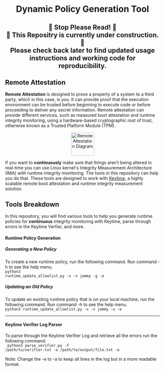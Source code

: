 <h1 align="center"> Dynamic Policy Generation Tool

<h2 align="center"> 🛑 Stop Please Read! 🛑 <br> 🚧 This Repositry is currently under construction. 🚧 <br> Please check back later to find updated usage instructions and working code for reproducibility. 

## Remote Attestation
**Remote Attestation** is designed to prove a property of a system to a third party, which in this case, is you. It can provide proof that the execution environment can be trusted before beginning to execute code or before proceeding to deliver any secret information. Remote attestation can provide different services, such as measured boot attestation and runtime integrity monitoring, using a hardware-based cryptographic root of trust, otherwise known as a Trusted Platform Module (TPM).

<div align="center">
<img  src="images/keylime.png" alt="Remote Attestation Diagram" width="75" height="75">
</div>

If you want to **continuously** make sure that things aren’t being altered in real-time you can use Linux kernel's Integrity Measurement Architecture (IMA) with runtime integrity monitoring. The tools in this repository can help you do that. These tools are designed to work with [Keylime](https://keylime.dev/), a highly scalable remote boot attestation and runtime integrity measurement solution.


## Tools Breakdown
In this repository, you will find various tools to help you generate runtime policies for **continuous** integrity monitoring with Keylime, parse through errors in the Keylime Verfier, and more. 

#### Runtime Policy Generation
##### Generating a New Policy
To create a new runtime policy, run the following command. Run command -h to see the help menu. <br>
<code>python3 runtime_update_allowlist.py -x -v jammy -g -e </code>

##### Updating an Old Policy
To update an existing runtime policy that is on your local machine, run the following command. Run command -h to see the help menu. <br>
<code>python3 runtime_update_allowlist.py -x -v jammy -u -e </code>
_________________
#### Keylime Verifier Log Parser
To parse through the Keylime Verifier Log and retrieve all the errors run the following command: <br>
<code> python3 parse_verifier.py -f /path/to/verifier.txt -o /path/to/output/file.txt -e </code>

Note: Change the -e to -a to keep all lines in the log but in a more readable format. <br>
